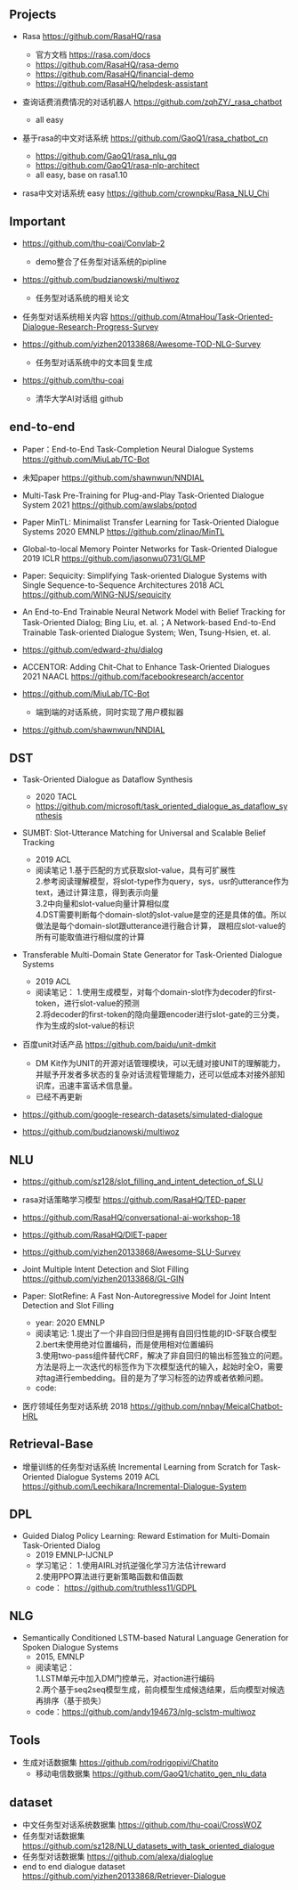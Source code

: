 

## Projects
- Rasa  https://github.com/RasaHQ/rasa 
  - 官方文档 https://rasa.com/docs
  - https://github.com/RasaHQ/rasa-demo
  - https://github.com/RasaHQ/financial-demo
  - https://github.com/RasaHQ/helpdesk-assistant
  
- 查询话费消费情况的对话机器人 https://github.com/zqhZY/_rasa_chatbot
  - all easy 
  
- 基于rasa的中文对话系统 https://github.com/GaoQ1/rasa_chatbot_cn
  - https://github.com/GaoQ1/rasa_nlu_gq
  - https://github.com/GaoQ1/rasa-nlp-architect
  - all easy, base on rasa1.10
  
- rasa中文对话系统 easy https://github.com/crownpku/Rasa_NLU_Chi 


## Important

- https://github.com/thu-coai/Convlab-2
  - demo整合了任务型对话系统的pipline
  
- https://github.com/budzianowski/multiwoz
  - 任务型对话系统的相关论文
  
- 任务型对话系统相关内容 https://github.com/AtmaHou/Task-Oriented-Dialogue-Research-Progress-Survey

- https://github.com/yizhen20133868/Awesome-TOD-NLG-Survey
  - 任务型对话系统中的文本回复生成 
  
- https://github.com/thu-coai
  - 清华大学AI对话组 github
  
  
## end-to-end

- Paper：End-to-End Task-Completion Neural Dialogue Systems https://github.com/MiuLab/TC-Bot

- 未知paper https://github.com/shawnwun/NNDIAL

- Multi-Task Pre-Training for Plug-and-Play Task-Oriented Dialogue System 2021 https://github.com/awslabs/pptod

- Paper MinTL: Minimalist Transfer Learning for Task-Oriented Dialogue Systems 2020 EMNLP https://github.com/zlinao/MinTL

- Global-to-local Memory Pointer Networks for Task-Oriented Dialogue 2019 ICLR https://github.com/jasonwu0731/GLMP

- Paper: Sequicity: Simplifying Task-oriented Dialogue Systems with Single Sequence-to-Sequence Architectures 2018 ACL https://github.com/WING-NUS/sequicity

- An End-to-End Trainable Neural Network Model with Belief Tracking for Task-Oriented Dialog; Bing Liu, et. al.；A Network-based End-to-End Trainable Task-oriented Dialogue System; Wen, Tsung-Hsien, et. al.

- https://github.com/edward-zhu/dialog

- ACCENTOR: Adding Chit-Chat to Enhance Task-Oriented Dialogues 2021 NAACL https://github.com/facebookresearch/accentor

- https://github.com/MiuLab/TC-Bot
  - 端到端的对话系统，同时实现了用户模拟器
- https://github.com/shawnwun/NNDIAL


## DST

- Task-Oriented Dialogue as Dataflow Synthesis 
  - 2020 TACL 
  - https://github.com/microsoft/task_oriented_dialogue_as_dataflow_synthesis
  
- SUMBT: Slot-Utterance Matching for Universal and Scalable Belief Tracking
  - 2019 ACL
  - 阅读笔记
    1.基于匹配的方式获取slot-value，具有可扩展性  
    2.参考阅读理解模型，将slot-type作为query，sys，usr的utterance作为text，通过计算注意，得到表示向量  
    3.2中向量和slot-value向量计算相似度  
    4.DST需要判断每个domain-slot的slot-value是空的还是具体的值。所以做法是每个domain-slot跟utterance进行融合计算，
    跟相应slot-value的所有可能取值进行相似度的计算
    
- Transferable Multi-Domain State Generator for Task-Oriented Dialogue Systems
  - 2019 ACL
  - 阅读笔记：
    1.使用生成模型，对每个domain-slot作为decoder的first-token，进行slot-value的预测  
    2.将decoder的first-token的隐向量跟encoder进行slot-gate的三分类，作为生成的slot-value的标识

- 百度unit对话产品 https://github.com/baidu/unit-dmkit
  - DM Kit作为UNIT的开源对话管理模块，可以无缝对接UNIT的理解能力，并赋予开发者多状态的复杂对话流程管理能力，还可以低成本对接外部知识库，迅速丰富话术信息量。
  - 已经不再更新
  
- https://github.com/google-research-datasets/simulated-dialogue

- https://github.com/budzianowski/multiwoz

## NLU
- https://github.com/sz128/slot_filling_and_intent_detection_of_SLU
- rasa对话策略学习模型 https://github.com/RasaHQ/TED-paper
- https://github.com/RasaHQ/conversational-ai-workshop-18
- https://github.com/RasaHQ/DIET-paper
- https://github.com/yizhen20133868/Awesome-SLU-Survey
- Joint Multiple Intent Detection and Slot Filling https://github.com/yizhen20133868/GL-GIN

- Paper:   SlotRefine: A Fast Non-Autoregressive Model for Joint Intent Detection and Slot Filling
  - year: 2020 EMNLP
  - 阅读笔记: 
    1.提出了一个非自回归但是拥有自回归性能的ID-SF联合模型  
    2.bert未使用绝对位置编码，而是使用相对位置编码  
    3.使用two-pass组件替代CRF，解决了非自回归的输出标签独立的问题。方法是将上一次迭代的标签作为下次模型迭代的输入，起始时全O，需要对tag进行embedding。目的是为了学习标签的边界或者依赖问题。
  - code: 

- 医疗领域任务型对话系统 2018 https://github.com/nnbay/MeicalChatbot-HRL
## Retrieval-Base
- 增量训练的任务型对话系统 Incremental Learning from Scratch for Task-Oriented Dialogue Systems 2019 ACL https://github.com/Leechikara/Incremental-Dialogue-System


## DPL

- Guided Dialog Policy Learning: Reward Estimation for Multi-Domain Task-Oriented Dialog
  - 2019 EMNLP-IJCNLP
  - 学习笔记：
    1.使用AIRL对抗逆强化学习方法估计reward  
    2.使用PPO算法进行更新策略函数和值函数
  - code： https://github.com/truthless11/GDPL

## NLG

- Semantically Conditioned LSTM-based Natural Language Generation for Spoken Dialogue Systems
  - 2015, EMNLP
  - 阅读笔记：  
    1.LSTM单元中加入DM门控单元，对action进行编码  
    2.两个基于seq2seq模型生成，前向模型生成候选结果，后向模型对候选再排序（基于损失）
  - code：https://github.com/andy194673/nlg-sclstm-multiwoz

## Tools
- 生成对话数据集 https://github.com/rodrigopivi/Chatito    
  - 移动电信数据集 https://github.com/GaoQ1/chatito_gen_nlu_data

## dataset
- 中文任务型对话系统数据集 https://github.com/thu-coai/CrossWOZ
- 任务型对话数据集 https://github.com/sz128/NLU_datasets_with_task_oriented_dialogue
- 任务型对话数据集 https://github.com/alexa/dialoglue
- end to end dialogue dataset https://github.com/yizhen20133868/Retriever-Dialogue


